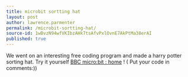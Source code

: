 ```yaml
---
title: microbit sortting hat
layout: post
author: lawrence.parmenter
permalink: /microbit-sortting-hat/
source-id: 1wBvzN94wfVKIbzAHk7tsAfvPxlOvnE7AkPtMa38erAI
published: true
---
```

We went on an interesting free coding program and made a harry potter sorting hat. Try it yourself [BBC micro:bit : home](https://www.microbit.co.uk/) ! ( Put your code in comments:)) 

